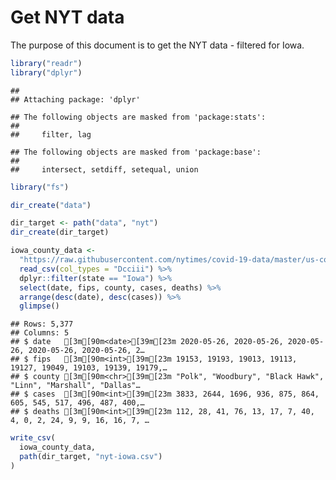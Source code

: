 Get NYT data
================

The purpose of this document is to get the NYT data - filtered for Iowa.

``` r
library("readr")
library("dplyr")
```

    ## 
    ## Attaching package: 'dplyr'

    ## The following objects are masked from 'package:stats':
    ## 
    ##     filter, lag

    ## The following objects are masked from 'package:base':
    ## 
    ##     intersect, setdiff, setequal, union

``` r
library("fs")
```

``` r
dir_create("data")

dir_target <- path("data", "nyt")
dir_create(dir_target)
```

``` r
iowa_county_data <- 
  "https://raw.githubusercontent.com/nytimes/covid-19-data/master/us-counties.csv" %>%
  read_csv(col_types = "Dcciii") %>%
  dplyr::filter(state == "Iowa") %>%
  select(date, fips, county, cases, deaths) %>%
  arrange(desc(date), desc(cases)) %>%
  glimpse()
```

    ## Rows: 5,377
    ## Columns: 5
    ## $ date   [3m[90m<date>[39m[23m 2020-05-26, 2020-05-26, 2020-05-26, 2020-05-26, 2020-05-26, 2…
    ## $ fips   [3m[90m<int>[39m[23m 19153, 19193, 19013, 19113, 19127, 19049, 19103, 19139, 19179,…
    ## $ county [3m[90m<chr>[39m[23m "Polk", "Woodbury", "Black Hawk", "Linn", "Marshall", "Dallas"…
    ## $ cases  [3m[90m<int>[39m[23m 3833, 2644, 1696, 936, 875, 864, 605, 545, 517, 496, 487, 400,…
    ## $ deaths [3m[90m<int>[39m[23m 112, 28, 41, 76, 13, 17, 7, 40, 4, 0, 2, 24, 9, 9, 16, 16, 7, …

``` r
write_csv(
  iowa_county_data,
  path(dir_target, "nyt-iowa.csv")
)
```
